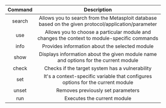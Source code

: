 | Command |                                             Description                                             |
|:-------:|:---------------------------------------------------------------------------------------------------:|
| search  | Allows you to search from the Metasploit database based on the given protocol/application/parameter |
| use     | Allows you to choose a particular module and changes the context to module-specific commands        |
| info    | Provides information about the selected module                                                      |
| show    | Displays information about the given module name and options for the current module                 |
| check   | Checks if the target system has a vulnerability                                                     |
| set     | It's a context-specific variable that configures options for the current module                     |
| unset   | Removes previously set parameters                                                                   |
| run     | Executes the current module                                                                         |
